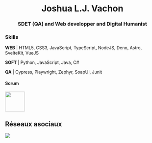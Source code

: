 <h1 align="center">Joshua L.J. Vachon</h1>
<h3 align="center">SDET (QA) and Web developper and Digital Humanist</h3>

### Skills
**WEB** | HTML5, CSS3, JavaScript, TypeScript, NodeJS, Deno, Astro, SvelteKit, VueJS

**SOFT** | Python, JavaScript, Java, C#

**QA** | Cypress, Playwright, Zephyr, SoapUI, Junit

#### Scrum
<img width="64" src="https://images.credly.com/size/340x340/images/a2790314-008a-4c3d-9553-f5e84eb359ba/image.png"/>

## Réseaux asociaux 
<a href="https://www.linkedin.com/in/joshuavachon25/" target="_blank" style="cursor: default;">
  <img src="https://img.shields.io/badge/LinkedIN-@joshuavachon25-informational?style=for-the-badge&logo=linkedin&logoColor=white&color=0A66C2" />
</a>


<!-- Badge ref: https://dev.to/envoy_/150-badges-for-github-pnk -->
